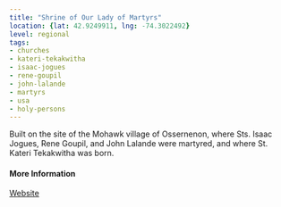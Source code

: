 ```yaml
---
title: "Shrine of Our Lady of Martyrs"
location: {lat: 42.9249911, lng: -74.3022492}
level: regional
tags:
- churches
- kateri-tekakwitha
- isaac-jogues
- rene-goupil
- john-lalande
- martyrs
- usa
- holy-persons
---
```


Built on the site of the Mohawk village of Ossernenon, where Sts. Isaac Jogues, Rene Goupil, and John Lalande were martyred, and where St. Kateri Tekakwitha was born.

#### More Information

[Website](https://www.ourladyofmartyrsshrine.org/shrine-history)
